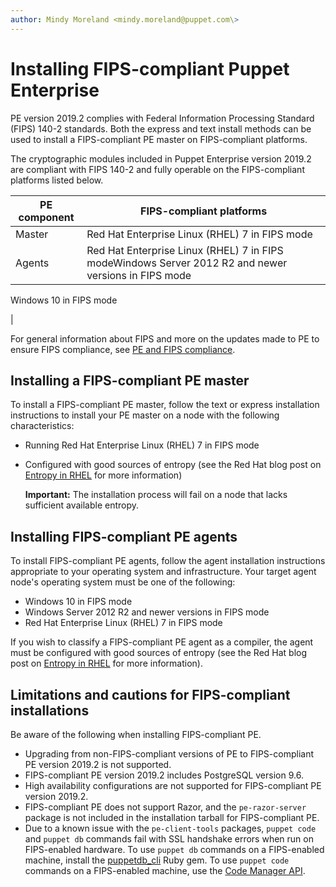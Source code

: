 ```yaml
---
author: Mindy Moreland <mindy.moreland@puppet.com\>
---
```


# Installing FIPS-compliant Puppet Enterprise

PE version 2019.2 complies with Federal Information Processing Standard \(FIPS\) 140-2 standards. Both the express and text install methods can be used to install a FIPS-compliant PE master on FIPS-compliant platforms.

The cryptographic modules included in Puppet Enterprise version 2019.2 are compliant with FIPS 140-2 and fully operable on the FIPS-compliant platforms listed below.

|PE component|FIPS-compliant platforms|
|------------|------------------------|
|Master|Red Hat Enterprise Linux \(RHEL\) 7 in FIPS mode|
|Agents|Red Hat Enterprise Linux \(RHEL\) 7 in FIPS modeWindows Server 2012 R2 and newer versions in FIPS mode

Windows 10 in FIPS mode

|

For general information about FIPS and more on the updates made to PE to ensure FIPS compliance, see [PE and FIPS compliance](fips_compliance.md).

## Installing a FIPS-compliant PE master

To install a FIPS-compliant PE master, follow the text or express installation instructions to install your PE master on a node with the following characteristics:

-   Running Red Hat Enterprise Linux \(RHEL\) 7 in FIPS mode
-   Configured with good sources of entropy \(see the Red Hat blog post on [Entropy in RHEL](https://developers.redhat.com/blog/2017/10/05/entropy-rhel-based-cloud-instances/) for more information\)

    **Important:** The installation process will fail on a node that lacks sufficient available entropy.


## Installing FIPS-compliant PE agents

To install FIPS-compliant PE agents, follow the agent installation instructions appropriate to your operating system and infrastructure. Your target agent node's operating system must be one of the following:

-   Windows 10 in FIPS mode
-   Windows Server 2012 R2 and newer versions in FIPS mode
-   Red Hat Enterprise Linux \(RHEL\) 7 in FIPS mode

If you wish to classify a FIPS-compliant PE agent as a compiler, the agent must be configured with good sources of entropy \(see the Red Hat blog post on [Entropy in RHEL](https://developers.redhat.com/blog/2017/10/05/entropy-rhel-based-cloud-instances/) for more information\).

## Limitations and cautions for FIPS-compliant installations

Be aware of the following when installing FIPS-compliant PE.

-   Upgrading from non-FIPS-compliant versions of PE to FIPS-compliant PE version 2019.2 is not supported.
-   FIPS-compliant PE version 2019.2 includes PostgreSQL version 9.6.
-   High availability configurations are not supported for FIPS-compliant PE version 2019.2.
-   FIPS-compliant PE does not support Razor, and the `pe-razor-server` package is not included in the installation tarball for FIPS-compliant PE.
-   Due to a known issue with the `pe-client-tools` packages, `puppet code` and `puppet db` commands fail with SSL handshake errors when run on FIPS-enabled hardware. To use `puppet db` commands on a FIPS-enabled machine, install the [puppetdb\_cli](https://rubygems.org/gems/puppetdb_cli) Ruby gem. To use `puppet code` commands on a FIPS-enabled machine, use the [Code Manager API](code_manager_api.md#).

